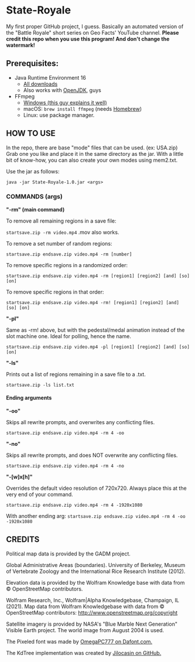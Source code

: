 # State-Royale
My first proper GitHub project, I guess. Basically an automated version of the "Battle Royale" short series on Geo Facts' YouTube channel.
**Please credit this repo when you use this program! And don't change the watermark!**

## Prerequisites:
- Java Runtime Environment 16
    - [All downloads](https://www.oracle.com/java/technologies/javase-jdk16-downloads.html)
    - Also works with [OpenJDK](https://adoptopenjdk.net/releases.html?variant=openjdk16&jvmVariant=hotspot), guys
- FFmpeg
    - [Windows (this guy explains it well)](https://www.youtube.com/watch?v=r1AtmY-RMyQ)
    - macOS: `brew install ffmpeg` (needs [Homebrew](https://brew.sh/))
    - Linux: use package manager.

## HOW TO USE

In the repo, there are base "mode" files that can be used. (ex: USA.zip) Grab one you like and place it in the same directory as the jar. With a little bit of know-how, you can also create your own modes using mem2.txt.

Use the jar as follows:

`java -jar State-Royale-1.0.jar <args>`

### COMMANDS (args)

**"-rm" (main command)**

To remove all remaining regions in a save file:

`startsave.zip -rm video.mp4`
.mov also works.

To remove a set number of random regions:

`startsave.zip endsave.zip video.mp4 -rm [number]`

To remove specific regions in a randomized order:

`startsave.zip endsave.zip video.mp4 -rm [region1] [region2] [and] [so] [on]`

To remove specific regions in that order:

`startsave.zip endsave.zip video.mp4 -rm! [region1] [region2] [and] [so] [on]`

**"-pl"**

Same as -rm! above, but with the pedestal/medal animation instead of the slot machine one. Ideal for polling, hence the name.

`startsave.zip endsave.zip video.mp4 -pl [region1] [region2] [and] [so] [on]`

**"-ls"**

Prints out a list of regions remaining in a save file to a .txt.

`startsave.zip -ls list.txt`

#### Ending arguments

**"-oo"**

Skips all rewrite prompts, and overwrites any conflicting files.

`startsave.zip endsave.zip video.mp4 -rm 4 -oo`

**"-no"**

Skips all rewrite prompts, and does NOT overwrite any conflicting files.

`startsave.zip endsave.zip video.mp4 -rm 4 -no`

**"-[w]x[h]"**

Overrides the default video resolution of 720x720. Always place this at the very end of your command.

`startsave.zip endsave.zip video.mp4 -rm 4 -1920x1080`

With another ending arg:
`startsave.zip endsave.zip video.mp4 -rm 4 -oo -1920x1080`

## CREDITS

Political map data is provided by the GADM project.

Global Administrative Areas (boundaries). University of Berkeley, Museum of Vertebrate Zoology and the International Rice Research Institute (2012).

Elevation data is provided by the Wolfram Knowledge base with data from © OpenStreetMap contributors.

Wolfram Research, Inc., Wolfram|Alpha Knowledgebase, Champaign, IL (2021).
Map data from Wolfram Knowledgebase with data from © OpenStreetMap contributors: http://www.openstreetmap.org/copyright

Satellite imagery is provided by NASA's "Blue Marble Next Generation" Visible Earth project. The world image from August 2004 is used.

The Pixeled font was made by [OmegaPC777 on Dafont.com.](https://www.dafont.com/omegapc777.d6598)

The KdTree implementation was created by [Jilocasin on GitHub.](https://github.com/Jilocasin/nearest-neighbour)

